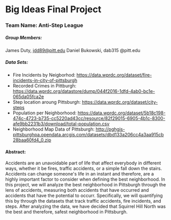 # Big Ideas Final Project
### Team Name: Anti-Step League
##### Group Members: 
James Duty, jdd89@pitt.edu
Daniel Bukowski, dab315 @pitt.edu
##### Data Sets:
* Fire Incidents by Neigborhod: https://data.wprdc.org/dataset/fire-incidents-in-city-of-pittsburgh
* Recorded Crimes in Pittburgh: https://data.wprdc.org/datastore/dump/044f2016-1dfd-4ab0-bc1e-065da05fca2e
* Step location aroung Pittsburgh: https://data.wprdc.org/dataset/city-steps
* Population per Neighborhood: https://data.wprdc.org/dataset/5b18c198-474c-4723-b735-cc5220ad43cc/resource/82f29015-6905-4b1c-8300-afe9bb2231b3/download/total-population.csv
* Neighborhood Map Data of Pittsburgh: http://pghgis-pittsburghpa.opendata.arcgis.com/datasets/dbd133a206cc4a3aa915cb28baa60fd4_0.zip

#### Abstract:
Accidents are an unavoidable part of life that affect everybody in different ways, whether it be fires, traffic accidents, or a simple fall down the stairs. Accidents can change someone's life in an instant and therefore, are a highly important factor to consider when defining the best neighborhood. In this project, we will analyze the best neighborhood in Pittsburgh through the lens of accidents, measuring both accidents that have occurred and accidents that have the potential to occurr. Specifically, we will quantifying this by through the datasets  that track traffic accidents, fire incidents, and steps. After analyzing the data, we have decided that Squirrel Hill North was the best and therefore, safest neighborhood in Pittsburgh.
